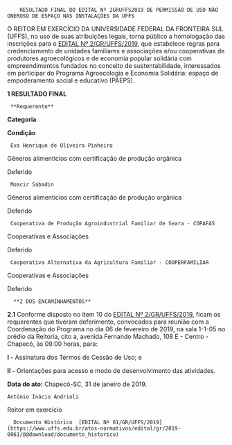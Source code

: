         RESULTADO FINAL DO EDITAL Nº 2GRUFFS2019 DE PERMISSÃO DE USO NÃO ONEROSO DE ESPAÇO NAS INSTALAÇÕES DA UFFS  

O REITOR EM EXERCÍCIO DA UNIVERSIDADE FEDERAL DA FRONTEIRA SUL (UFFS), no uso de suas atribuições legais, torna público a homologação das inscrições para o [EDITAL Nº 2/GR/UFFS/2019](https://www.uffs.edu.br/atos-normativos/edital/gr/2019-0002), que estabelece regras para credenciamento de unidades familiares e associações e/ou cooperativas de produtores agroecológicos e de economia popular solidária com empreendimentos fundados no conceito de sustentabilidade, interessados em participar do Programa Agroecologia e Economia Solidária: espaço de empoderamento social e educativo (PAEPS).

  **1 RESULTADO FINAL**

     **Requerente**

   **Categoria**

   **Condição**

     Eva Henrique de Oliveira Pinheiro

   Gêneros alimentícios com certificação de produção orgânica

   Deferido

     Moacir Sabadin

   Gêneros alimentícios com certificação de produção orgânica

   Deferido

     Cooperativa de Produção Agroindustrial Familiar de Seara - COPAFAS

   Cooperativas e Associações

   Deferido

     Cooperativa Alternativa da Agricultura Familiar - COOPERFAMILIAR

   Cooperativas e Associações

   Deferido

      **2 DOS ENCAMINHAMENTOS**

 **2.1** Conforme disposto no item 10 do [EDITAL Nº 2/GR/UFFS/2019](https://www.uffs.edu.br/atos-normativos/edital/gr/2019-0002), ficam os requerentes que tiveram deferimento, convocados para reunião com a Coordenação do Programa no dia 06 de fevereiro de 2019, na sala 1-1-05 no prédio da Reitoria, cito a, avenida Fernando Machado, 108 E - Centro - Chapecó, às 09:00 horas, para:

 **I -** Assinatura dos Termos de Cessão de Uso; e

 **II -** Orientações para acesso e modo de desenvolvimento das atividades.

   **Data do ato:** Chapecó-SC, 31 de janeiro de 2019.   
 

    Antônio Inácio Andrioli   
 Reitor em exercício 

      Documento Histórico  [EDITAL Nº 61/GR/UFFS/2019](https://www.uffs.edu.br/atos-normativos/edital/gr/2019-0061/@@download/documento_historico)     
      